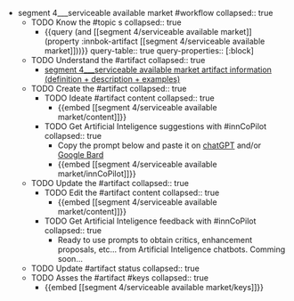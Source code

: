 
- segment 4___serviceable available market #workflow
   collapsed:: true
  - TODO Know the #topic s
    collapsed:: true
    - {{query (and [[segment 4/serviceable available market]] (property :innbok-artifact [[segment 4/serviceable available market]]))}}
      query-table:: true
      query-properties:: [:block]
  - TODO Understand the #artifact
    collapsed:: true
    - [segment 4___serviceable available market artifact information (definition + description + examples)](https://go.innbok.com/#/page/innBoK%2Fsegment-%28id%29%2Fserviceable-available-market%2Finfo)
  - TODO Create the #artifact
     collapsed:: true
    - TODO Ideate #artifact content
      collapsed:: true
      - {{embed [[segment 4/serviceable available market/content]]}}
    - TODO Get Artificial Inteligence suggestions with #innCoPilot
      collapsed:: true
      - Copy the prompt below and paste it on [chatGPT](https://chat.openai.com) and/or [Google Bard](https://bard.google.com/chat)
      - {{embed [[segment 4/serviceable available market/innCoPilot]]}}
  - TODO Update the #artifact
    collapsed:: true
    - TODO Edit the #artifact content
     collapsed:: true
      - {{embed [[segment 4/serviceable available market/content]]}}
    - TODO Get Artificial Inteligence feedback with #innCoPilot
      collapsed:: true
      - Ready to use prompts to obtain critics, enhancement proposals, etc... from Artificial Inteligence chatbots. Comming soon...
  - TODO Update #artifact status
    collapsed:: true
  - TODO Asses the #artifact #keys
    collapsed:: true
    - {{embed [[segment 4/serviceable available market/keys]]}}



